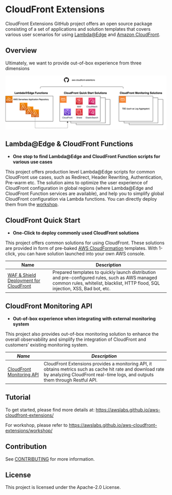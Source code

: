 # CloudFront Extensions



CloudFront Extensions GitHub project offers an open source package consisting of a set of applications and solution templates that covers various user scenarios for using [Lambda@Edge](https://aws.amazon.com/lambda/edge/) and [Amazon CloudFront](https://aws.amazon.com/cloudfront/). 


## Overview
Ultimately, we want to provide out-of-box experience from three dimensions

<img src='docs/images/aws-cloudfront-extensions.png'>

## Lambda@Edge & CloudFront Functions
* **One stop to find Lambda@Edge and CloudFront Function scripts for various use cases**

This project offers production level Lambda@Edge scripts for common CloudFront use cases, such as Redirect, Header Rewriting, Authentication, Pre-warm etc. The solution aims to optimize the user experience of CloudFront configuration in global regions (where Lambda@Edge and CloudFront Function services are available), and help you to simplify global CloudFront configuration via Lambda functions. You can directly deploy them from the [workshop](https://awslabs.github.io/aws-cloudfront-extensions/).


## CloudFront Quick Start

* **One-Click to deploy commonly used CloudFront solutions**

This project offers common solutions for using CloudFront. These solutions are provided in form of pre-baked [AWS CloudFormation](https://aws.amazon.com/cloudformation) templates. With 1-click, you can have solution launched into your own AWS console. 

|        **Name**    | **Description**      |
|------------------|--------------------|
| [WAF & Shield Deployment for CloudFront](templates/aws-cloudfront-waf/README.md) | Prepared templates to quickly launch distribution and pre-configured rules, such as AWS managed common rules, whitelist, blacklist, HTTP flood, SQL injection, XSS, Bad bot, etc.   | 



## CloudFront Monitoring API

* **Out-of-box experience when integrating with external monitoring system** 

This project also provides out-of-box monitoring solution to enhance the overall observability and simplify the integration of CloudFront and customers’ existing monitoring system.


|        *Name*    | *Description*      |
|------------------|--------------------|
| [CloudFront Monitoring API](templates/aws-cloudfront-monitoring/README.md) | CloudFront Extensions provides a monitoring API, it obtains metrics such as cache hit rate and download rate by analyzing CloudFront real-time logs, and outputs them through Restful API.   | 

## Tutorial

To get started, please find more details at: https://awslabs.github.io/aws-cloudfront-extensions/

For workshop, please refer to https://awslabs.github.io/aws-cloudfront-extensions/workshop/ 

## Contribution

See [CONTRIBUTING](./CONTRIBUTING.md) for more information.

## License

This project is licensed under the Apache-2.0 License.

